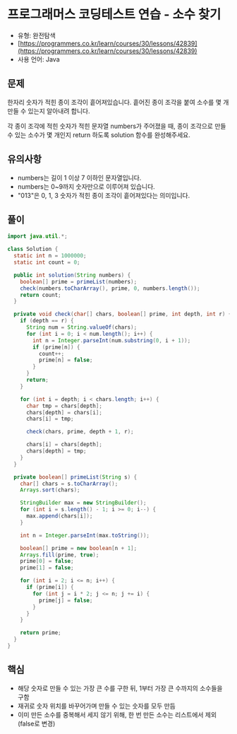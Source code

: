 # 프로그래머스 코딩테스트 연습 - 소수 찾기

- 유형: 완전탐색
- [https://programmers.co.kr/learn/courses/30/lessons/42839](https://programmers.co.kr/learn/courses/30/lessons/42839)
- 사용 언어: Java

## 문제

한자리 숫자가 적힌 종이 조각이 흩어져있습니다. 흩어진 종이 조각을 붙여 소수를 몇 개 만들 수 있는지 알아내려 합니다.

각 종이 조각에 적힌 숫자가 적힌 문자열 numbers가 주어졌을 때, 종이 조각으로 만들 수 있는 소수가 몇 개인지 return 하도록 solution 함수를 완성해주세요.

## 유의사항

- numbers는 길이 1 이상 7 이하인 문자열입니다.
- numbers는 0~9까지 숫자만으로 이루어져 있습니다.
- "013"은 0, 1, 3 숫자가 적힌 종이 조각이 흩어져있다는 의미입니다.

## 풀이

```java
import java.util.*;

class Solution {
  static int n = 1000000;
  static int count = 0;

  public int solution(String numbers) {
    boolean[] prime = primeList(numbers);
    check(numbers.toCharArray(), prime, 0, numbers.length());
    return count;
  }

  private void check(char[] chars, boolean[] prime, int depth, int r) {
    if (depth == r) {
      String num = String.valueOf(chars);
      for (int i = 0; i < num.length(); i++) {
        int n = Integer.parseInt(num.substring(0, i + 1));
        if (prime[n]) {
          count++;
          prime[n] = false;
        }
      }
      return;
    }

    for (int i = depth; i < chars.length; i++) {
      char tmp = chars[depth];
      chars[depth] = chars[i];
      chars[i] = tmp;

      check(chars, prime, depth + 1, r);

      chars[i] = chars[depth];
      chars[depth] = tmp;
    }
  }

  private boolean[] primeList(String s) {
    char[] chars = s.toCharArray();
    Arrays.sort(chars);

    StringBuilder max = new StringBuilder();
    for (int i = s.length() - 1; i >= 0; i--) {
      max.append(chars[i]);
    }

    int n = Integer.parseInt(max.toString());

    boolean[] prime = new boolean[n + 1];
    Arrays.fill(prime, true);
    prime[0] = false;
    prime[1] = false;

    for (int i = 2; i <= n; i++) {
      if (prime[i]) {
        for (int j = i * 2; j <= n; j += i) {
          prime[j] = false;
        }
      }
    }

    return prime;
  }
}
```

## 핵심

- 해당 숫자로 만들 수 있는 가장 큰 수를 구한 뒤, 1부터 가장 큰 수까지의 소수들을 구함
- 재귀로 숫자 위치를 바꾸어가며 만들 수 있는 숫자를 모두 만듬
- 이미 만든 소수를 중복해서 세지 않기 위해, 한 번 만든 소수는 리스트에서 제외(false로 변경)
